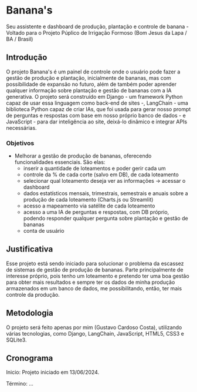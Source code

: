 # Banana's
 Seu assistente e dashboard de produção, plantação e controle de banana - Voltado para o Projeto Púplico de Irrigação Formoso (Bom Jesus da Lapa / BA / Brasil)

## Introdução

O projeto Banana's é um painel de controle onde o usuário pode fazer a gestão de produção e plantação, inicialmente de bananas, mas com possibilidade de expansão no futuro, além de também poder aprender qualquer informação sobre plantação e gestão de bananas com a IA generativa. O projeto será construído em Django - um framework Python capaz de usar essa linguagem como back-end de sites -, LangChain - uma biblioteca Python capaz de criar IAs, que foi usada para gerar nosso prompt de perguntas e respostas com base em nosso próprio banco de dados - e JavaScript - para dar inteligência ao site, deixá-lo dinâmico e integrar APIs necessárias.

### Objetivos

- Melhorar a gestão de produção de bananas, oferecendo funcionalidades essenciais. São elas:
    - inserir a quantidade de loteamentos e poder gerir cada um
    - controle da % de cada corte (salvo em DB), de cada loteamento
    - selecionar qual loteamento deseja ver as informações → acessar o dashboard
    - dados estatísticos mensais, trimestrais, semestrais e anuais sobre a produção de cada loteamento (Charts.js ou Streamlit)
    - acesso a mapeamento via satélite de cada loteamento
    - acesso a uma IA de perguntas e respostas, com DB próprio, podendo responder qualquer pergunta sobre plantação e gestão de bananas
    - conta de usuário

## Justificativa

Esse projeto está sendo iniciado para solucionar o problema da escassez de sistemas de gestão de produção de bananas. Parte principalmente de interesse próprio, pois tenho um loteamento e pretendo ter uma boa gestão para obter mais resultados e sempre ter os dados de minha produção armazenados em um banco de dados, me possibilitando, então, ter mais controle da produção.

## Metodologia

O projeto será feito apenas por mim (Gustavo Cardoso Costa), utilizando várias tecnologias, como Django, LangChain, JavaScript, HTML5, CSS3 e SQLite3.

## Cronograma

Inicio: Projeto iniciado em 13/06/2024.

Término: …
